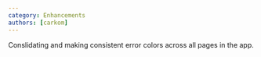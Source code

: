 ```yaml
---
category: Enhancements
authors: [carkom]
---
```


Conslidating and making consistent error colors across all pages in the app.
